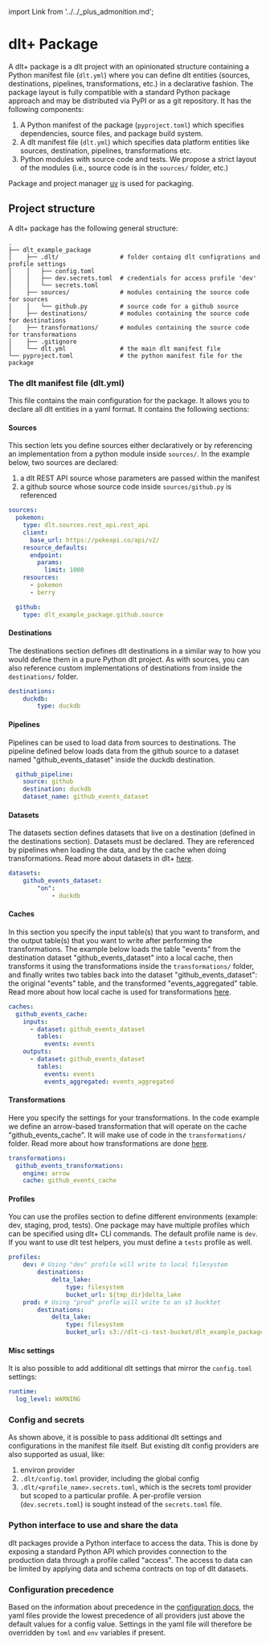 import Link from '../../_plus_admonition.md';

<Link/>

# dlt+ Package

A dlt+ package is a dlt project with an opinionated structure containing a Python manifest file (`dlt.yml`) where you can define dlt entities (sources, destinations, pipelines, transformations, etc.) in a declarative fashion. The package layout is fully compatible with a standard Python package approach and may be distributed via PyPI or as a git repository. It has the following components:

1. A Python manifest of the package (`pyproject.toml`) which specifies dependencies, source files, and package build system.
2. A dlt manifest file (`dlt.yml`) which specifies data platform entities like sources, destination, pipelines, transformations etc.
3. Python modules with source code and tests. We propose a strict layout of the modules (i.e., source code is in the `sources/` folder, etc.)

Package and project manager [uv](https://docs.astral.sh/uv/) is used for packaging.

## Project structure

A dlt+ package has the following general structure:
```text
.
├── dlt_example_package
│    ├── .dlt/                 # folder containg dlt configrations and profile settings
│    │   ├── config.toml
│    │   ├── dev.secrets.toml  # credentials for access profile 'dev'
│    │   └── secrets.toml
│    ├── sources/              # modules containing the source code for sources
│    │   └── github.py         # source code for a github source
│    ├── destinations/         # modules containing the source code for destinations
│    ├── transformations/      # modules containing the source code for transformations
│    ├── .gitignore
│    └── dlt.yml               # the main dlt manifest file
└── pyproject.toml             # the python manifest file for the package
```

### The dlt manifest file (dlt.yml)

This file contains the main configuration for the package. It allows you to declare all dlt entities in a yaml format. It contains the following sections:

#### Sources

This section lets you define sources either declaratively or by referencing an implementation from a python module inside `sources/`. In the example below, two sources are declared:
1. a dlt REST API source whose parameters are passed within the manifest
2. a github source whose source code inside `sources/github.py` is referenced

```yaml
sources:
  pokemon:
    type: dlt.sources.rest_api.rest_api
    client:
      base_url: https://pokeapi.co/api/v2/
    resource_defaults:
      endpoint:
        params:
          limit: 1000
    resources:
      - pokemon
      - berry

  github:
    type: dlt_example_package.github.source
```
#### Destinations

The destinations section defines dlt destinations in a similar way to how you would define them in a pure Python dlt project. As with sources, you can also reference custom implementations of destinations from inside the `destinations/` folder.

```yaml
destinations:
    duckdb:
        type: duckdb
```

#### Pipelines

Pipelines can be used to load data from sources to destinations. The pipeline defined below loads data from the github source to a dataset named "github_events_dataset" inside the duckdb destination.

```yaml
  github_pipeline:
    source: github
    destination: duckdb
    dataset_name: github_events_dataset
```

#### Datasets

The datasets section defines datasets that live on a destination (defined in the destinations section). Datasets must be declared. They are referenced by pipelines when loading the data, and by the cache when doing transformations. Read more about datasets in dlt+ [here](datasets.md).

```yaml
datasets:
    github_events_dataset:
        "on":
            - duckdb
```

#### Caches

In this section you specify the input table(s) that you want to transform, and the output table(s) that you want to write after performing the transformations. The example below loads the table "events" from the destination dataset "github_events_dataset" into a local cache, then transforms it using the transformations inside the `transformations/` folder, and finally writes two tables back into the dataset "github_events_dataset": the original "events" table, and the transformed "events_aggregated" table. Read more about how local cache is used for transformations [here](cache.md).

```yaml
caches:
  github_events_cache:
    inputs:
      - dataset: github_events_dataset
        tables:
          events: events
    outputs:
      - dataset: github_events_dataset
        tables:
          events: events
          events_aggregated: events_aggregated
```

#### Transformations

Here you specify the settings for your transformations. In the code example we define an arrow-based transformation that will operate on the cache "github_events_cache". It will make use of code in the `transformations/` folder. Read more about how transformations are done [here](cache.md).

```yaml
transformations:
  github_events_transformations:
    engine: arrow
    cache: github_events_cache
```

#### Profiles

You can use the profiles section to define different environments (example: dev, staging, prod, tests). One package may have multiple profiles which can be specified using dlt+ CLI commands. The default profile name is `dev`. If you want to use dlt test helpers, you must define a `tests` profile as well.

```yaml
profiles:
    dev: # Using "dev" profile will write to local filesystem
        destinations:
            delta_lake:
                type: filesystem
                bucket_url: ${tmp_dir}delta_lake
    prod: # Using "prod" profle will write to an s3 bucktet
        destinations:
            delta_lake:
                type: filesystem
                bucket_url: s3://dlt-ci-test-bucket/dlt_example_package/

```

#### Misc settings

It is also possible to add additional dlt settings that mirror the `config.toml` settings:

```yaml
runtime:
  log_level: WARNING
```

### Config and secrets

As shown above, it is possible to pass additional dlt settings and configurations in the manifest file itself. But existing dlt config providers are also supported as usual, like:

1. environ provider
2. `.dlt/config.toml` provider, including the global config
3. `.dlt/<profile_name>.secrets.toml`, which is the secrets toml provider but scoped to a particular profile. A per-profile version (`dev.secrets.toml`) is sought instead of the `secrets.toml` file.

### Python interface to use and share the data

dlt packages provide a Python interface to access the data. This is done by exposing a standard Python API which provides connection to the production data through a profile called "access". The access to data can be limited by applying data and schema contracts on top of dlt datasets.

### Configuration precedence
Based on the information about precedence in the [configuration docs](../../general-usage/credentials/setup#available-config-providers), the yaml files provide the lowest precedence of all providers just above the default values for a config value. Settings in the yaml file will therefore be overridden by `toml` and `env` variables if present.
